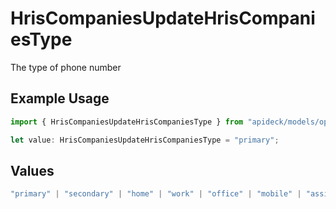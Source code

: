 # HrisCompaniesUpdateHrisCompaniesType

The type of phone number

## Example Usage

```typescript
import { HrisCompaniesUpdateHrisCompaniesType } from "apideck/models/operations";

let value: HrisCompaniesUpdateHrisCompaniesType = "primary";
```

## Values

```typescript
"primary" | "secondary" | "home" | "work" | "office" | "mobile" | "assistant" | "fax" | "direct-dial-in" | "personal" | "other"
```